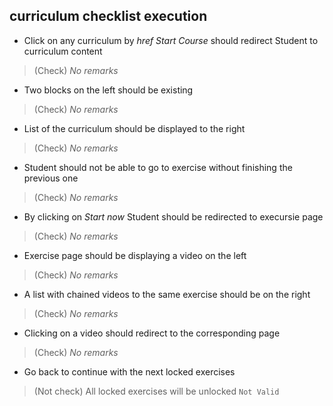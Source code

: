 ## curriculum checklist execution

+ Click on any curriculum by *href Start Course* should redirect Student to curriculum content
> (Check) *No remarks*
+ Two blocks on the left should be existing
> (Check) *No remarks*
+ List of the curriculum should be displayed to the right
> (Check) *No remarks*
+ Student should not be able to go to exercise without finishing the previous one
> (Check) *No remarks*
+ By clicking on *Start now* Student should be redirected to execursie page
> (Check) *No remarks*
+ Exercise page should be displaying a video on the left
> (Check) *No remarks*
+ A list with chained videos to the same exercise should be on the right
> (Check) *No remarks*
+ Clicking on a video should redirect to the corresponding page
> (Check) *No remarks*
+ Go back to continue with the next locked exercises
> (Not check) All locked exercises will be unlocked ``Not Valid``
